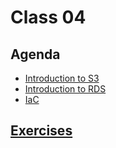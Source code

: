 # Class 04

## Agenda

- [Introduction to S3](/classes/04class/aws_s3_rds/README.md#aws-simple-storage-service-s3)
- [Introduction to RDS](/classes/04class/aws_s3_rds/README.md#aws-relational-database-service-rds)
- [IaC](/classes/04class/iac/README.md)

## [Exercises](./exercises/README.md)


